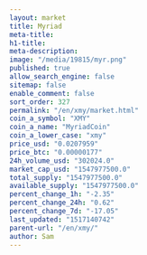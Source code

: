 ```yaml
---
layout: market
title: Myriad
meta-title: 
h1-title: 
meta-description: 
image: "/media/19815/myr.png"
published: true
allow_search_engine: false
sitemap: false
enable_comment: false
sort_order: 327
permalink: "/en/xmy/market.html"
coin_a_symbol: "XMY"
coin_a_name: "MyriadCoin"
coin_a_lower_case: "xmy"
price_usd: "0.0207959"
price_btc: "0.00000177"
24h_volume_usd: "302024.0"
market_cap_usd: "1547977500.0"
total_supply: "1547977500.0"
available_supply: "1547977500.0"
percent_change_1h: "-2.35"
percent_change_24h: "0.62"
percent_change_7d: "-17.05"
last_updated: "1517140742"
parent-url: "/en/xmy/"
author: Sam
---
```


